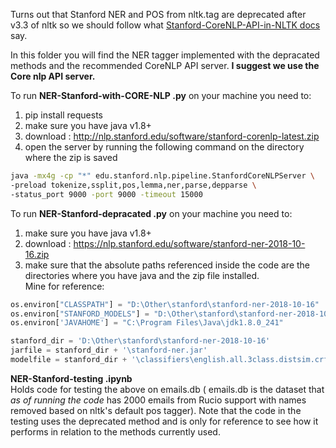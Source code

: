 

Turns out that Stanford NER and POS from nltk.tag are deprecated after v3.3 of nltk so we should follow what 
[Stanford-CoreNLP-API-in-NLTK docs](https://github.com/nltk/nltk/wiki/Stanford-CoreNLP-API-in-NLTK) say.


In this folder you will find the NER tagger implemented with  the depracated methods and the recommended CoreNLP API server. 
**I suggest we use the Core nlp API server.**


To run **NER-Stanford-with-CORE-NLP .py** on your machine you need to:
1) pip install requests
2) make sure you have java v1.8+
3) download : http://nlp.stanford.edu/software/stanford-corenlp-latest.zip
4) open the server by running the following command on the directory where the zip is saved
 ``` bash 
 java -mx4g -cp "*" edu.stanford.nlp.pipeline.StanfordCoreNLPServer \
-preload tokenize,ssplit,pos,lemma,ner,parse,depparse \
-status_port 9000 -port 9000 -timeout 15000 
```


To run **NER-Stanford-depracated .py** on your machine you need to:
1) make sure you have java v1.8+
2) download : https://nlp.stanford.edu/software/stanford-ner-2018-10-16.zip
3) make sure that the absolute paths referenced inside the code are the   directories where you have java and the zip file installed.  
Mine for reference:  
``` python
os.environ["CLASSPATH"] = "D:\Other\stanford\stanford-ner-2018-10-16"
os.environ["STANFORD_MODELS"] = "D:\Other\stanford\stanford-ner-2018-10-16\classifiers"
os.environ['JAVAHOME'] = "C:\Program Files\Java\jdk1.8.0_241"  

stanford_dir = 'D:\Other\stanford\stanford-ner-2018-10-16'
jarfile = stanford_dir + '\stanford-ner.jar'
modelfile = stanford_dir + '\classifiers\english.all.3class.distsim.crf.ser.gz'
```  
  
  
  
**NER-Stanford-testing .ipynb**   
Holds code for testing the above on emails.db ( emails.db is the dataset that *as of running the code* has 2000 emails from Rucio support with names removed based on nltk's default pos tagger). Note that the code in the testing uses the deprecated method and is only for reference to see how it performs in relation to the methods currently used.



